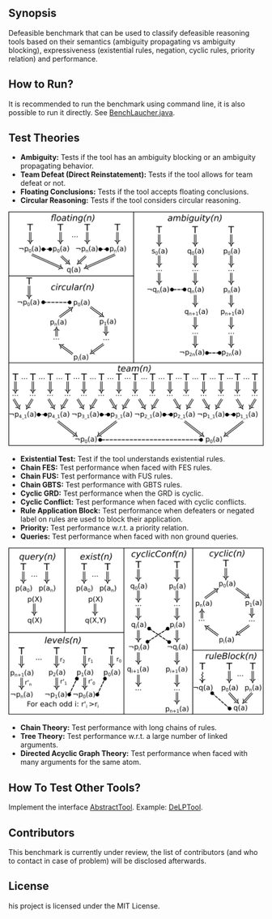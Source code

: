 ## Synopsis

Defeasible benchmark that can be used to classify defeasible reasoning tools based on their semantics (ambiguity propagating vs ambiguity blocking), expressiveness (existential rules, negation, cyclic rules, priority relation) and performance.

## How to Run?

It is recommended to run the benchmark using command line, it is also possible to run it directly. See [BenchLaucher.java](https://github.com/anoConf/Benchmark/blob/master/src/main/java/anon/defeasible/benchmark/BenchLauncher.java). 

## Test Theories

* **Ambiguity:** Tests if the tool has an ambiguity blocking or an ambiguity propagating behavior.
* **Team Defeat (Direct Reinstatement):** Tests if the tool allows for team defeat or not.
* **Floating Conclusions:** Tests if the tool accepts floating conclusions.
* **Circular Reasoning:** Tests if the tool considers circular reasoning.

![Semantics](resources/semantics.png)

* **Existential Test:** Test if the tool understands existential rules.
* **Chain FES:** Test performance when faced with FES rules.
* **Chain FUS:** Test performance with FUS rules.
* **Chain GBTS:** Test performance with GBTS rules.
* **Cyclic GRD:** Test performance when the GRD is cyclic.
* **Cyclic Conflict:** Test performance when faced with cyclic conflicts.
* **Rule Application Block:** Test performance when defeaters or negated label on rules are used to block their application.
* **Priority:** Test performance w.r.t. a priority relation.
* **Queries:** Test performance when faced with non ground queries.

![Expressivness](resources/expressivness.png)

* **Chain Theory:** Test performance with long chains of rules.
* **Tree Theory:** Test performance w.r.t. a large number of linked arguments.
* **Directed Acyclic Graph Theory:** Test performance when faced with many arguments for the same atom.

## How To Test Other Tools?

Implement the interface [AbstractTool](https://github.com/anoConf/Benchmark/blob/master/src/main/java/anon/defeasible/benchmark/tools/AbstractTool.java). Example: [DeLPTool](https://github.com/anoConf/Benchmark/blob/master/src/main/java/anon/defeasible/benchmark/tools/DeLPTool.java).


## Contributors

This benchmark is currently under review, the list of contributors (and who to contact in case of problem) will be disclosed afterwards.

## License

his project is licensed under the MIT License.